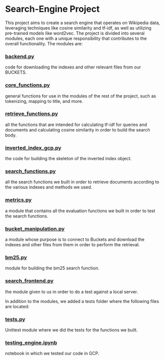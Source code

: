 # Search-Engine Project

This project aims to create a search engine that operates on Wikipedia data, leveraging techniques like cosine similarity and tf-idf, as well as utilizing pre-trained models like word2vec.
The project is divided into several modules, each one with a unique responsibility that contributes to the overall functionality. The modules are:
###  <u>backend.py</u>
code for downloading the indexes and other relevant files from our BUCKETS.
###  <u>core_functions.py</u>
general functions for use in the modules of the rest of the project, such as tokenizing, mapping to title, and more.
###  <u>retrieve_functions.py</u>
all the functions that are intended for calculating tf-idf for queries and documents and calculating cosine similarity in order to build the search body.
###  <u>inverted_index_gcp.py</u>
the code for building the skeleton of the inverted index object.
###  <u>search_functions.py</u>
all the search functions we built in order to retrieve documents according to the various indexes and methods we used.
###  <u>metrics.py</u>
a module that contains all the evaluation functions we built in order to test the search functions.
###  <u>bucket_manipulation.py</u>
a module whose purpose is to connect to Buckets and download the indexes and other files from them in order to perform the retrieval.
###  <u>bm25.py</u>
module for building the bm25 search function.
###  <u>search_frontend.py</u>
the module given to us in order to do a test against a local server.


In addition to the modules, we added a tests folder where the following files are located:

### <u> tests.py</u>
Unittest module where we did the tests for the functions we built.
### <u> testing_engine.ipynb</u>
notebook in which we tested our code in GCP.
